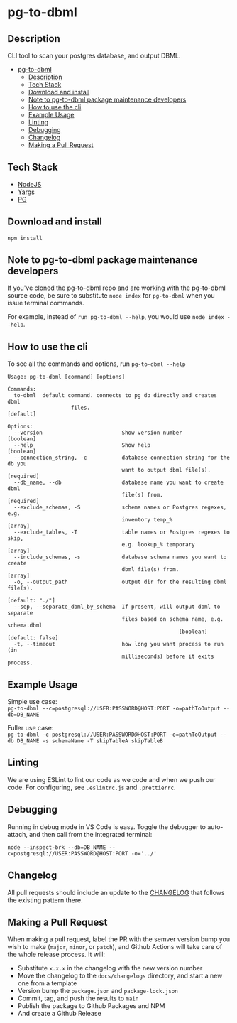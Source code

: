 # pg-to-dbml

## Description
CLI tool to scan your postgres database, and output DBML.
- [pg-to-dbml](#pg-to-dbml)
  - [Description](#description)
  - [Tech Stack](#tech-stack)
  - [Download and install](#download-and-install)
  - [Note to pg-to-dbml package maintenance developers](#note-to-pg-to-dbml-package-maintenance-developers)
  - [How to use the cli](#how-to-use-the-cli)
  - [Example Usage](#example-usage)
  - [Linting](#linting)
  - [Debugging](#debugging)
  - [Changelog](#changelog)
  - [Making a Pull Request](#making-a-pull-request)

## Tech Stack

- [NodeJS](https://nodejs.org/en/docs/)
- [Yargs](http://yargs.js.org/)
- [PG](https://node-postgres.com/)

## Download and install

`npm install` 

## Note to pg-to-dbml package maintenance developers

If you've cloned the pg-to-dbml repo and are working with the pg-to-dbml source code, be sure to substitute `node index` for `pg-to-dbml` when you issue terminal commands.

For example, instead of `run pg-to-dbml --help`, you would use `node index --help`.

## How to use the cli

To see all the commands and options, run `pg-to-dbml --help`

```
Usage: pg-to-dbml [command] [options]

Commands:
  to-dbml  default command. connects to pg db directly and creates dbml
                    files.                                             [default]

Options:
  --version                         Show version number                [boolean]
  --help                            Show help                          [boolean]
  --connection_string, -c           database connection string for the db you
                                    want to output dbml file(s).      [required]
  --db_name, --db                   database name you want to create dbml
                                    file(s) from.                     [required]
  --exclude_schemas, -S             schema names or Postgres regexes, e.g.
                                    inventory temp_%                     [array]
  --exclude_tables, -T              table names or Postgres regexes to skip,
                                    e.g. lookup_% temporary              [array]
  --include_schemas, -s             database schema names you want to create
                                    dbml file(s) from.                   [array]
  -o, --output_path                 output dir for the resulting dbml file(s).
                                                                 [default: "./"]
  --sep, --separate_dbml_by_schema  If present, will output dbml to separate
                                    files based on schema name, e.g. schema.dbml
                                                      [boolean] [default: false]
  -t, --timeout                     how long you want process to run (in
                                    milliseconds) before it exits process.
```

## Example Usage

Simple use case:  
`pg-to-dbml --c=postgresql://USER:PASSWORD@HOST:PORT -o=pathToOutput --db=DB_NAME `

Fuller use case:  
`pg-to-dbml -c postgresql://USER:PASSWORD@HOST:PORT -o=pathToOutput --db DB_NAME -s schemaName -T skipTableA skipTableB` 

## Linting

We are using ESLint to lint our code as we code and when we push our code. For configuring, see `.eslintrc.js` and `.prettierrc`.

## Debugging

Running in debug mode in VS Code is easy. Toggle the debugger to auto-attach, and then call from the integrated terminal:

`node --inspect-brk --db=DB_NAME --c=postgresql://USER:PASSWORD@HOST:PORT -o='../'`

## Changelog

All pull requests should include an update to the [CHANGELOG](./CHANGELOG.md) that follows the existing pattern there.

## Making a Pull Request

When making a pull request, label the PR with the semver version bump you wish to make (`major`, `minor`, or `patch`), and Github Actions will take care of the whole release process. It will:

  - Substitute `x.x.x` in the changelog with the new version number
  - Move the changelog to the `docs/changelogs` directory, and start a new one from a template
  - Version bump the `package.json` and `package-lock.json`
  - Commit, tag, and push the results to `main`
  - Publish the package to Github Packages and NPM
  - And create a Github Release
